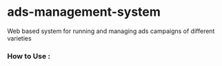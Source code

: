 # ads-management-system
Web based system for running and managing ads campaigns of different varieties

### How to Use :

